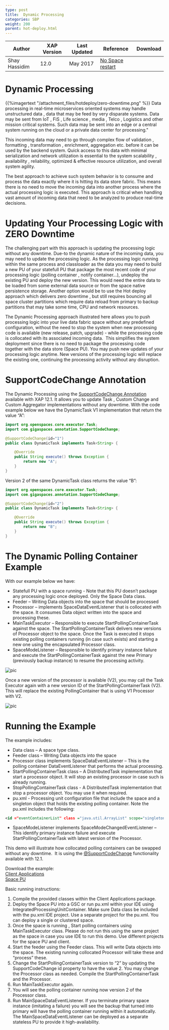 ```yaml
---
type: post
title:  Dynamic Processing 
categories: SBP
weight: 200
parent: hot-deploy.html
---
```



|Author|XAP Version|Last Updated | Reference | Download |
|------|-----------|-------------|-----------|----------|
| Shay Hassidim | 12.0 | May 2017|  [No Space restart]({{%latestjavaurl%}}/the-space-no-restart.html) |      |


#  Dynamic Processing
{{%imagertext "/attachment_files/hotdeploy/zero-downtime.png" %}}
Data processing in real-time microservices oriented systems may handle unstructured data , data that
may be feed by very disparate systems. Data may be sent from IoT , FiS , Life science , media , Telco ,
Logistics and other mission critical systems. Such data may be sent into an edge or a central system
running on the cloud or a private data center for processing."

This incoming data may need to go through complex flow of validation , formatting , transformation ,
enrichment, aggregation etc. before it can be used by the backend system. Quick access to this data
with minimal serialization and network utilization is essential to the system scalability , availability ,
reliability, optimized &amp; effective resource utilization, and overall system agility.

The best approach to achieve such system behavior is to consume and process the data exactly where it
is hitting its data store fabric. This means there is no need to move the incoming data into another
process where the actual processing logic is executed. This approach is critical when handling vast
amount of incoming data that need to be analyzed to produce real-time decisions.

# Updating Your Processing Logic with ZERO Downtime
The challenging part with this approach is updating the processing logic without any downtime. Due-to
the dynamic nature of the incoming data, you may need to update the processing logic. As the
processing logic running within the same process and classloader as the data you may need to build a
new PU of your statefull PU that package the most recent code of your processing logic (polling
container , notify container…), undeploy the existing PU and deploy the new version. This would need
the entire data to be loaded from some external data source or from the space native persistence
storage. Another option would be to use the Hot deploy approach which delivers zero downtime , but
still requires bouncing all space cluster partitions which require data reload from primary to backup
partitions that may take some time, CPU and network resources.

The Dynamic Processing approach illustrated here allows you to push processing logic into your live data
fabric space without any predefined configuration, without the need to stop the system when new
processing code is available (new release, patch, upgrade) - while the processing code is collocated with
its associated incoming data.  This simplifies the system deployment since there is no need to package
the processing code together with the data store (Space PU). You may push new updates of your
processing logic anytime. New versions of the processing logic will replace the existing one, continuing
the processing activity without any disruption.

#  SupportCodeChange Annotation

The Dynamic Processing using the [SupportCodeChange Annotation]({{%latestjavaurl%}}/the-space-no-restart.html) available with XAP 12.1. It allows you
to update Task , Custom Change and Custom Aggregator implementations without any downtime.
With the code example below we have the DynamicTask V1 implementation that return the value “A”:

```java
import org.openspaces.core.executor.Task;
import com.gigaspaces.annotation.SupportCodeChange;

@SupportCodeChange(id="1")
public class DynamicTask implements Task<String> {

    @Override
    public String execute() throws Exception {
        return new "A";
    }
}
```

Version 2 of the same DynamicTask class returns the value “B”:

```java
import org.openspaces.core.executor.Task;
import com.gigaspaces.annotation.SupportCodeChange;

@SupportCodeChange(id="2")
public class DynamicTask implements Task<String> {

    @Override
    public String execute() throws Exception {
        return new "B";
    }
}
```

#  The Dynamic Polling Container Example

With our example below we have:
 
- Statefull PU with a space running - Note that this PU doesn’t package any processing logic once deployed. Only the Space Data class.
- Feeder – Writing Data objects into the space that should be processed
- Processor – implements SpaceDataEventListener that is collocated with the space. It consumes Data object written into the space and processing these.
- MainTaskExecutor – Responsible to execute StartPollingContainerTask against the space. The StartPollingContainerTask delivers new versions of Processor object to the space. Once the Task is executed it stops existing polling containers running (in case such exists) and starting a new one using the encapsulated Processor class.
- SpaceModeListener – Responsible to identify primary instance failure and execute the StartPollingContainerTask against the new Primary (previously backup instance) to resume the processing activity.


![pic](/attachment_files/hotdeploy/dynamic-processing-1.png)


Once a new version of the processor is available (V2), you may call the Task Executor again with a new
version ID of the StartPollingContainerTask (V2). This will replace the existing PollingContainer that is
using V1 Processor with V2.

![pic](/attachment_files/hotdeploy/dynamic-processing-2.png)


#  Running the Example



The example includes:

- Data class – A space type class.
- Feeder class – Writing Data objects into the space
- Processor class implements SpaceDataEventListener – This is the polling container DataEventListener that performs the actual processing.
- StartPollingContainerTask class – A DistributedTask implementation that start a processor object. It will stop an existing processor in case such is already running.
- StopPollingContainerTask class - A DistributedTask implementation that stop a processor object. You may use it when required.
- pu.xml - Processing unit configuration file that include the space and a singleton object that holds the existing polling container.
   Note the pu.xml includes the following: 
   
```xml
<id ="eventContainerList" class ="java.util.ArrayList" scope="singleton" />
```
- SpaceModeListener implements SpaceModeChangedEventListener – This identify primary instance failure and execute StartPollingContainerTask with latest version of the Processor.


This demo will illustrate how collocated polling containers can be swapped without any downtime.  It is using the [@SupportCodeChange]({{%latestjavaurl%}}/the-space-no-restart.html) functionality available with 12.1.

Download the example:<br>
[Client Applications](/download_files/sbp/hotdeploy/DynamicPC.zip) <br>
[Space PU](/download_files/sbp/hotdeploy/space-pu.zip)

Basic running instructions:

1. Compile the provided classes within the Client Applications package. 
2. Deploy the Space PU into a GSC or run pu.xml within your IDE using IntegratedProcessingUnitContainer. Make sure Data class be included with the pu.xml IDE project. Use a separate project for the pu.xml. You can deploy a single or clustered space. 
3. Once the space is running , Start polling containers using MainTaskExecutor class. Please do not run this using the same project as the space in case you use IDE to run this demo. Use different projects for the space PU and client.
4. Start the feeder using the Feeder class. This will write Data objects into the space. The existing running collocated Processor will take these and “process” these.
5. Change the StartPollingContainerTask version to “2” by updating the SupportCodeChange id property to have the value 2. You may change the Processor class as needed. Compile the StartPollingContainerTask and the Processor.
6. Run MainTaskExecutor again.
7. You will see the polling container running now version 2 of the Processor class.
8. Run MainSpaceDataEventListener. If you terminate primary space instance (imitating a failure) you will see the backup that turned into primary will have the polling container running within it automatically. The MainSpaceDataEventListener can be deployed as a separate stateless PU to provide it high-availability.

